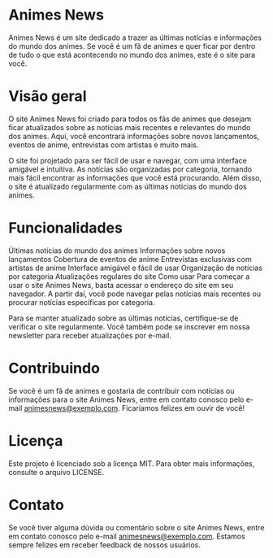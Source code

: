 # Animes News
Animes News é um site dedicado a trazer as últimas notícias e informações do mundo dos animes. Se você é um fã de animes e quer ficar por dentro de tudo o que está acontecendo no mundo dos animes, este é o site para você.

# Visão geral
O site Animes News foi criado para todos os fãs de animes que desejam ficar atualizados sobre as notícias mais recentes e relevantes do mundo dos animes. Aqui, você encontrará informações sobre novos lançamentos, eventos de anime, entrevistas com artistas e muito mais.

O site foi projetado para ser fácil de usar e navegar, com uma interface amigável e intuitiva. As notícias são organizadas por categoria, tornando mais fácil encontrar as informações que você está procurando. Além disso, o site é atualizado regularmente com as últimas notícias do mundo dos animes.

# Funcionalidades
Últimas notícias do mundo dos animes
Informações sobre novos lançamentos
Cobertura de eventos de anime
Entrevistas exclusivas com artistas de anime
Interface amigável e fácil de usar
Organização de notícias por categoria
Atualizações regulares do site
Como usar
Para começar a usar o site Animes News, basta acessar o endereço do site em seu navegador. A partir daí, você pode navegar pelas notícias mais recentes ou procurar notícias específicas por categoria.

Para se manter atualizado sobre as últimas notícias, certifique-se de verificar o site regularmente. Você também pode se inscrever em nossa newsletter para receber atualizações por e-mail.

# Contribuindo
Se você é um fã de animes e gostaria de contribuir com notícias ou informações para o site Animes News, entre em contato conosco pelo e-mail animesnews@exemplo.com. Ficaríamos felizes em ouvir de você!

# Licença
Este projeto é licenciado sob a licença MIT. Para obter mais informações, consulte o arquivo LICENSE.

# Contato
Se você tiver alguma dúvida ou comentário sobre o site Animes News, entre em contato conosco pelo e-mail animesnews@exemplo.com. Estamos sempre felizes em receber feedback de nossos usuários.
